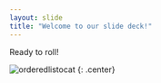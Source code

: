 ```yaml
---
layout: slide
title: "Welcome to our slide deck!"
---
```


Ready to roll!

![orderedlistocat](https://octodex.github.com/images/orderedlistocat.png)
{: .center}

